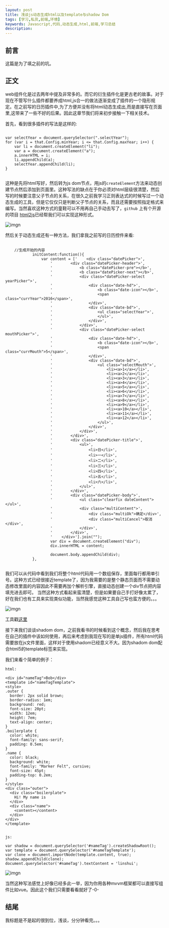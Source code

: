 ```yaml
---
layout: post
title: 浅谈js动态生成html以及template与shadow Dom
tags: [学习,私货,前端,环境]
keywords: Javascript,代码,动态生成,html,前端,学习总结
description: 
---
```


## 前言

这篇是为了填之前的坑。

## 正文

web组件化是过去两年中提及非常多的。而它的衍生插件化是更古老的故事。对于现在不管写什么插件都要养成html,js合一的做法逐渐变成了插件的一个隐形规定。在之前写的日历插件中,为了方便并没有将html动态生成出,而是直接写在页面里,这带来了一些不好的后果。因此这章节我们将来初步接触一下相关技术。

首先，看到很多插件的写法是这样的:

```

var selectYear = document.querySelector(".selectYear");
for (var i = that.Config.minYear; i <= that.Config.maxYear; i++) {
	var li = document.createElement("li");
	var a = document.createElement("a");
	a.innerHTML = i;
	li.appendChild(a);
	selectYear.appendChild(li);
}
                
```

这种是先将html写好，然后转为js dom节点，用js的`createElement`方法来动态创建节点然后添加到页面里。这种写法的缺点在于你必须对html层级很清楚，然后写的时候要注意父子节点的关系，在很久之前我学习正则表达式的时候写过一个动态生成的工具，但是它仅仅只是判断父子节点的关系，而且还需要按照指定格式来编写。当然喜欢这种方式的童鞋可以不用再自己手动去写了，`github` 上有个开源的项目 [html2js](https://github.com/ArnonEilat/HTML2JS)已经帮我们可以实现这种形式。

![imgn](http://img.haoqiao.me/html2js1.png)

然后关于动态生成还有一种方法，我们拿我之前写的日历控件来看:

```

    //生成开始的内容
            initContent:function(){
                var content = ['    <div class="datePicker">',
                    '        <div class="datePicker-header">',
                    '            <b class="datePicker-pre"></b>',
                    '            <b class="datePicker-next"></b>',
                    '            <div class="datePicker-select yearPicker">',
                    '                <div class="date-hd">',
                    '                    <b class="date-icon"></b>',
                    '                    <span class="currYear">2016</span>',
                    '                </div>',
                    '                <div class="date-bd">',
                    '                    <ul class="selectYear">',
                    '                    </ul>',
                    '                </div>',
                    '            </div>',
                    '            <div class="datePicker-select mouthPicker">',
                    '                <div class="date-hd">',
                    '                    <b class="date-icon"></b>',
                    '                    <span class="currMouth">5</span>',
                    '                </div>',
                    '                <div class="date-bd">',
                    '                    <ul class="selectMouth">',
                    '                        <li><a>1</a></li>',
                    '                        <li><a>2</a></li>',
                    '                        <li><a>3</a></li>',
                    '                        <li><a>4</a></li>',
                    '                        <li><a>5</a></li>',
                    '                        <li><a>6</a></li>',
                    '                        <li><a>7</a></li>',
                    '                        <li><a>8</a></li>',
                    '                        <li><a>9</a></li>',
                    '                        <li><a>10</a></li>',
                    '                        <li><a>11</a></li>',
                    '                        <li><a>12</a></li>',
                    '                    </ul>',
                    '                </div>',
                    '            </div>',
                    '        </div>',
                    '        <div class="datePicker-title">',
                    '            <ul>',
                    '                <li>日</li>',
                    '                <li>一</li>',
                    '                <li>二</li>',
                    '                <li>三</li>',
                    '                <li>四</li>',
                    '                <li>五</li>',
                    '                <li>六</li>',
                    '            </ul>',
                    '        </div>',
                    '        <div class="datePicker-body">',
                    '            <ul class="clearfix dateContent"></ul>',
                    '            <div class="multiContent">',
                    '                <div class="multiOk">确定</div>',
                    '                <div class="multiCancel">取消</div>',
                    '            </div>',
                    '        </div>',
                    '    </div>'].join("");
                    var div = document.createElement("div");
                    div.innerHTML = content;

                    document.body.appendChild(div);
            },
            
```

我们可以从代码中看到我们将整个html代码用一个数组保存，里面每行都用单引号。这种方式已经很接近template了，因为我需要的是整个静态页面而不需要动态修改里面的内容因此不需要再加个解析引擎，直接动态创建一个div节点把内容填充进去即可。
当然这种方式看起来蛮清楚，但是如果要自己手打好像太累了，好在我们也有工具来实现类似功能，当然我感觉这种工具自己写也蛮方便的。。。

![imgn](http://img.haoqiao.me/html2js2.png)

工具戳[这里](http://www.css88.com/tool/html2js/)

接下来我们谈谈shadom dom，之前我看书的时候看到这个概念，然后我在思考在自己的插件中该如何使用，再后来考虑到我现在写的是单js插件，所有html代码需要放在js文件里面，这样对于使用shadom已经意义不大。因为shadom dom配合html5的template标签来实现。

我们来看个简单的例子：

```
html:

<div id="nameTag">Bob</div>
<template id="nameTagTemplate">
<style>
.outer {
  border: 2px solid brown;
  border-radius: 1em;
  background: red;
  font-size: 20pt;
  width: 12em;
  height: 7em;
  text-align: center;
}
.boilerplate {
  color: white;
  font-family: sans-serif;
  padding: 0.5em;
}
.name {
  color: black;
  background: white;
  font-family: "Marker Felt", cursive;
  font-size: 45pt;
  padding-top: 0.2em;
}
</style>
<div class="outer">
  <div class="boilerplate">
    Hi! My name is
  </div>
  <div class="name">
    <content></content>
  </div>
</div>
</template>


```

```
js:

var shadow = document.querySelector('#nameTag').createShadowRoot();
var template = document.querySelector('#nameTagTemplate');
var clone = document.importNode(template.content, true);
shadow.appendChild(clone);
document.querySelector('#nameTag').textContent = 'linshui';

```

![imgn](http://img.haoqiao.me/html2js3.png)

当然这种写法感觉上好像已经多此一举，因为你用各种mvvm框架都可以直接写组件比如vue。因此这个我们只需要看看就好了-0-

## 结尾

我标题是不是起的很到位，浅谈，分分钟看完。。。

